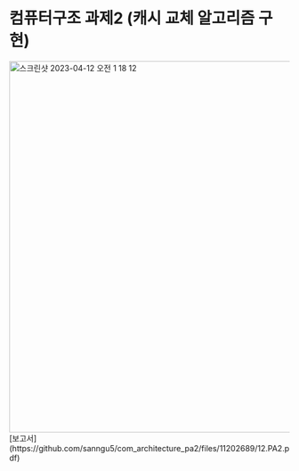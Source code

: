 # 컴퓨터구조 과제2 (캐시 교체 알고리즘 구현)
<img width="666" alt="스크린샷 2023-04-12 오전 1 18 12" src="https://user-images.githubusercontent.com/54742811/231225812-17077561-f990-41c7-8bc9-29d82d78b4fe.png">
[보고서](https://github.com/sanngu5/com_architecture_pa2/files/11202689/12.PA2.pdf)
